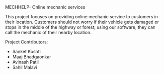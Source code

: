 MECHHELP- Online mechanic services

This project focuses on providing online mechanic service to customers in their location. Customers should not worry if their vehicle gets damaged or stops in the middle of the highway or forest; using our software, they can call the mechanic of their nearby location.

Project Contributors:
- Sanket Koshti
- Maaj Bhadgaonkar
- Avinash Patil
- Sahil Malavi
